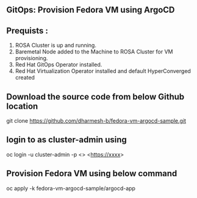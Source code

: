 GitOps: Provision Fedora VM using ArgoCD
-----------------------------------------------------------------
Prequists : 
-----------
1) ROSA Cluster is up and running.
2) Baremetal Node added to the Machine to ROSA Cluster for VM provisioning. 
3) Red Hat GitOps Operator installed.
4) Red Hat Virtualization Operator installed and default HyperConverged created

Download the source code from below Github location
----------------------------------------------------
git clone https://github.com/dharmesh-b/fedora-vm-argocd-sample.git

login to as cluster-admin using
-------------------------------
oc login -u cluster-admin -p <<your password>> <<https://xxxx>>

Provision Fedora VM using below command
----------------------------------------
oc apply -k fedora-vm-argocd-sample/argocd-app
